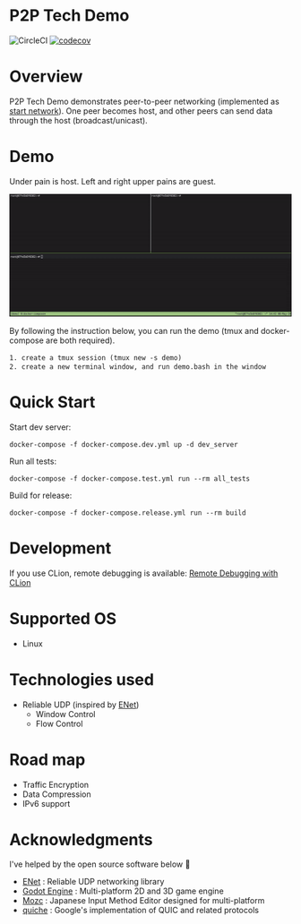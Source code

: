 # P2P Tech Demo

![CircleCI](https://img.shields.io/circleci/build/github/42milez/p2p-techdemo/master?logo=CircleCI&token=d96746bb95c952ba079e569f683d11478f419ebb) [![codecov](https://codecov.io/gh/42milez/p2p-techdemo/branch/master/graph/badge.svg?token=IQG9ZT9JZ4)](https://codecov.io/gh/42milez/p2p-techdemo)

# Overview

P2P Tech Demo demonstrates peer-to-peer networking (implemented as [start network](https://en.wikipedia.org/wiki/Star_network)). One peer becomes host, and other peers can send data through the host (broadcast/unicast).

# Demo

Under pain is host. Left and right upper pains are guest.

![demo](./docs/demo.gif)

By following the instruction below, you can run the demo (tmux and docker-compose are both required).

```
1. create a tmux session (tmux new -s demo)
2. create a new terminal window, and run demo.bash in the window
```

# Quick Start

Start dev server:

```
docker-compose -f docker-compose.dev.yml up -d dev_server
```

Run all tests:

```
docker-compose -f docker-compose.test.yml run --rm all_tests
```

Build for release:

```
docker-compose -f docker-compose.release.yml run --rm build
```

# Development

If you use CLion, remote debugging is available: [Remote Debugging with CLion](https://github.com/42milez/p2p-techdemo/wiki/Remote-Debugging-with-CLion)

# Supported OS

- Linux

# Technologies used

- Reliable UDP (inspired by [ENet](https://github.com/lsalzman/enet))
  - Window Control
  - Flow Control

# Road map

- Traffic Encryption
- Data Compression
- IPv6 support

# Acknowledgments

I've helped by the open source software below 🙂

- [ENet](https://github.com/lsalzman/enet) : Reliable UDP networking library
- [Godot Engine](https://github.com/godotengine/godot) : Multi-platform 2D and 3D game engine
- [Mozc](https://github.com/google/mozc) : Japanese Input Method Editor designed for multi-platform
- [quiche](https://quiche.googlesource.com/quiche/) : Google's implementation of QUIC and related protocols
